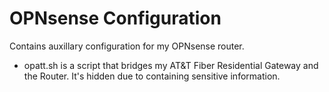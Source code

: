 # OPNsense Configuration

Contains auxillary configuration for my OPNsense router.

* opatt.sh is a script that bridges my AT&T Fiber Residential Gateway and the Router. It's hidden due to containing sensitive information.